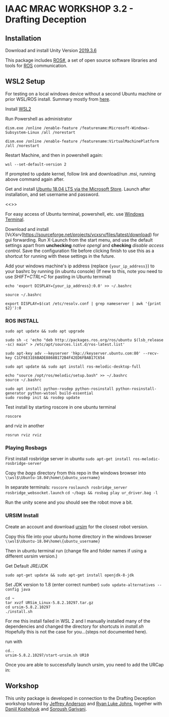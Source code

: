 # IAAC MRAC WORKSHOP 3.2 - Drafting Deception #

## Installation ##
Download and install Unity Version [2019.3.6](https://unity3d.com/get-unity/download/archive)

This package includes [ROS#](https://github.com/siemens/ros-sharp), a set of open source software libraries and tools for [ROS](http://www.ros.org/) communication.

## WSL2 Setup ##
For testing on a local windows device without a second Ubuntu machine or prior WSL/ROS install.  Summary mostly from [here](https://jack-kawell.com/2020/06/12/ros-wsl2/).

Install [WSL2](https://docs.microsoft.com/en-us/windows/wsl/install-win10)

Run Powershell as administrator

```shell
dism.exe /online /enable-feature /featurename:Microsoft-Windows-Subsystem-Linux /all /norestart
```
```shell
dism.exe /online /enable-feature /featurename:VirtualMachinePlatform /all /norestart
```

Restart Machine, and then in powershell again:


```shell
wsl --set-default-version 2
```
If prompted to update kernel, follow link and download/run .msi, running above command again after.

Get and install [Ubuntu 18.04 LTS via the Microsoft Store](https://www.microsoft.com/store/apps/9N9TNGVNDL3Q).  Launch after installation, and set username and password.



<<<TEMP JEFF HERE>>>



For easy access of Ubuntu terminal, powershell, etc. use [Windows Terminal](https://aka.ms/terminal).

Download and install [VcXsrv]https://sourceforge.net/projects/vcxsrv/files/latest/download) for gui forwarding.  Run X-Launch from the start menu, and use the default settings apart from **unchecking** *native opengl* and **checking** *disable access control*.  Save the configuration file before clicking finish to use this as a shortcut for running with these settings in the future.

Add your windows machine's ip address (replace `{your_ip_address}`) to your bashrc by running (in ubuntu console)
(If new to this, note you need to use *SHIFT+CTRL+C* for pasting in Ubuntu terminal)

```shell
echo 'export DISPLAY={your_ip_address}:0.0' >> ~/.bashrc
```
```shell
source ~/.bashrc
```
```shell
export DISPLAY=$(cat /etc/resolv.conf | grep nameserver | awk '{print $2}'):0
```

### ROS INSTALL ###

```shell
sudo apt update && sudo apt upgrade
```
```shell
sudo sh -c 'echo "deb http://packages.ros.org/ros/ubuntu $(lsb_release -sc) main" > /etc/apt/sources.list.d/ros-latest.list'
```
```shell
sudo apt-key adv --keyserver 'hkp://keyserver.ubuntu.com:80' --recv-key C1CF6E31E6BADE8868B172B4F42ED6FBAB17C654
```
```shell
sudo apt update && sudo apt install ros-melodic-desktop-full
```
```shell
echo "source /opt/ros/melodic/setup.bash" >> ~/.bashrc
source ~/.bashrc
```
```shell
sudo apt install python-rosdep python-rosinstall python-rosinstall-generator python-wstool build-essential
sudo rosdep init && rosdep update
```
 Test install by starting roscore in one ubuntu terminal
```shell
roscore
```
and rviz in another 
```shell
rosrun rviz rviz
```

### Playing Rosbags ###
First install rosbridge server in ubuntu
```sudo apt-get install ros-melodic-rosbridge-server```

Copy the *bags* directory from this repo in the windows browser into `\\wsl$\Ubuntu-18.04\home\{ubuntu_username}`

In separate terminals:
```roscore```
```roslaunch rosbridge_server rosbridge_websocket.launch```
```cd ~/bags && rosbag play ur_driver.bag -l```

Run the unity scene and you should see the robot move a bit.

### URSIM Install ###
Create an account and download [ursim](https://www.universal-robots.com/download/software-e-series/simulator-linux/offline-simulator-e-series-ur-sim-for-linux-582/) for the closest robot version.

Copy this file into your ubuntu home directory in the windows browser `\\wsl$\Ubuntu-18.04\home\{ubuntu_username}`

Then in ubuntu terminal run (change file and folder names if using a different usrsim version.)

Get Default JRE/JDK
```shell
sudo apt-get update && sudo apt-get install openjdk-8-jdk
```

Set JDK version to 1.8 (enter correct number)
```sudo update-alternatives --config java```

```shell
cd ~
tar xvzf URSim_Linux-5.8.2.10297.tar.gz
cd ursim-5.8.2.10297
./install.sh
```

For me this install failed in WSL 2 and I manually installed many of the dependencies and changed the directory for shortcuts in *install.sh*  Hopefully this is not the case for you...(steps not documented here).

run with 
```shell
cd..
ursim-5.8.2.10297/start-ursim.sh UR10
```

Once you are able to successfully launch ursim, you need to add the URCap in:


## Workshop ##
This unity package is developed in connection to the Drafting Deception workshop tutored by [Jeffrey Anderson](https://jeffandarch.com/) and [Ryan Luke Johns](http://www.greyshed.com/), together with [Daniil Koshelyuk](https://daniil.koshelyuk.site/) and [Soroush Garivani](http://iaac.net/mrac).

